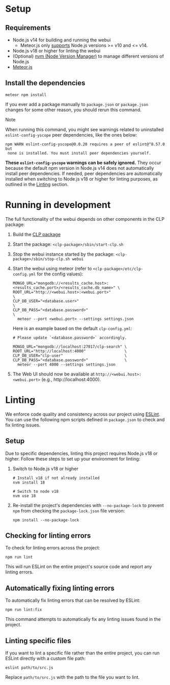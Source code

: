# Setup

## Requirements

* Node.js v14 for building and running the webui
  * Meteor.js only [supports](https://docs.meteor.com/install#prereqs-node) Node.js versions >= v10
    and <= v14.
* Node.js v18 or higher for linting the webui
* (Optional) [nvm (Node Version Manager)][nvm] to manage different versions of Node.js
* [Meteor.js](https://docs.meteor.com/install.html#installation)

## Install the dependencies

```shell
meteor npm install
```

If you ever add a package manually to `package.json` or `package.json` changes
for some other reason, you should rerun this command.

> [!NOTE]
> When running this command, you might see warnings related to uninstalled `eslint-config-yscope`
> peer dependencies, like the ones below:
> ```
> npm WARN eslint-config-yscope@0.0.20 requires a peer of eslint@^8.57.0 but
>  none is installed. You must install peer dependencies yourself.
> ```
> **These `eslint-config-yscope` warnings can be safely ignored.** They occur because the default
> npm version in Node.js v14 does not automatically install peer dependencies. If needed, peer
> dependencies are automatically installed when switching to Node.js v18 or higher for linting
> purposes, as outlined in the [Linting](#linting) section.

# Running in development

The full functionality of the webui depends on other components in the CLP
package:

1. Build the [CLP package](../../docs/Building.md)
2. Start the package: `<clp-package>/sbin/start-clp.sh`
3. Stop the webui instance started by the package: `<clp-package>/sbin/stop-clp.sh webui`
4. Start the webui using meteor (refer to `<clp-package>/etc/clp-config.yml` for the config values):
   ```shell
   MONGO_URL="mongodb://<results_cache.host>:<results_cache.port>/<results_cache.db_name>" \
   ROOT_URL="http://<webui.host>:<webui.port>"                                  \
   CLP_DB_USER="<database.user>"                                                \
   CLP_DB_PASS="<database.password>"                                            \
     meteor --port <webui.port> --settings settings.json
   ```
   
   Here is an example based on the default `clp-config.yml`:
   ```shell
   # Please update `<database.password>` accordingly.
   
   MONGO_URL="mongodb://localhost:27017/clp-search" \
   ROOT_URL="http://localhost:4000"                 \
   CLP_DB_USER="clp-user"                           \
   CLP_DB_PASS="<database.password>"                \
     meteor --port 4000 --settings settings.json
   ```
5. The Web UI should now be available at `http://<webui.host>:<webui.port>`
   (e.g., http://localhost:4000).

# Linting

We enforce code quality and consistency across our project using [ESLint][eslint]. You can use the
following npm scripts defined in `package.json` to check and fix linting issues.

## Setup

Due to specific dependencies, linting this project requires Node.js v18 or higher. Follow these
steps to set up your environment for linting:

1. Switch to Node.js v18 or higher
    
    ```shell
    # Install v18 if not already installed
    nvm install 18

    # Switch to node v18
    nvm use 18
    ```

2. Re-install the project's dependencies with `--no-package-lock` to prevent `npm` from checking the
   `package-lock.json` file version:

    ```shell
    npm install --no-package-lock
    ```

## Checking for linting errors

To check for linting errors across the project:

```shell
npm run lint
```

This will run ESLint on the entire project's source code and report any linting errors.

## Automatically fixing linting errors

To automatically fix linting errors that can be resolved by ESLint:

```shell
npm run lint:fix
```

This command attempts to automatically fix any linting issues found in the project.

## Linting specific files

If you want to lint a specific file rather than the entire project, you can run ESLint directly with
a custom file path:

```shell
eslint path/to/src.js
```

Replace `path/to/src.js` with the path to the file you want to lint.

[eslint]: https://eslint.org/
[nvm]: https://github.com/nvm-sh/nvm
